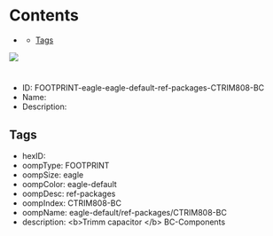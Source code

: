 



Contents
========

* [](#)
	* [Tags](#tags)
  
![][im]
# 

- ID: FOOTPRINT-eagle-eagle-default-ref-packages-CTRIM808-BC
- Name: 
- Description: 

## Tags

- hexID: 
- oompType: FOOTPRINT
- oompSize: eagle
- oompColor: eagle-default
- oompDesc: ref-packages
- oompIndex: CTRIM808-BC
- oompName: eagle-default/ref-packages/CTRIM808-BC
- description: &lt;b&gt;Trimm capacitor &lt;/b&gt; BC-Components



[im]: image.png
